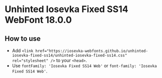 # Unhinted Iosevka Fixed SS14 WebFont 18.0.0

## How to use

- Add `<link href="https://iosevka-webfonts.github.io/unhinted-iosevka-fixed-ss14/unhinted-iosevka-fixed-ss14.css" rel="stylesheet" />` to your `<head>`.
- Use `fontFamily: 'Iosevka Fixed SS14 Web'` or `font-family: 'Iosevka Fixed SS14 Web'`.
